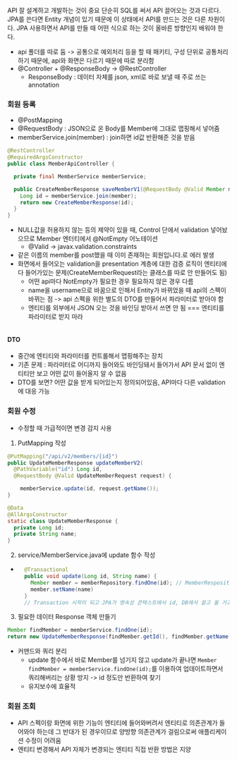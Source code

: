 API 잘 설계하고 개발하는 것이 중요
단순히 SQL를 써서 API 끌어오는 것과 다르다. JPA를 쓴다면 Entity 개념이 있기 때문에 이 상태에서 API를 만드는 것은 다른 차원이다.
JPA 사용하면서 API를 만들 때 어떤 식으로 하는 것이 올바른 방향인지 배워야 한다.

- api 폴더를 따로 둠 -> 공통으로 예외처리 등을 할 때 패키티, 구성 단위로 공통처리하기 때문에, api와 화면은 다르기 때문에 따로 분리함
- @Controller + @ResponseBody -> @RestController
  - ResponseBody : 데이터 자체를 json, xml로 바로 보낼 때 주로 쓰는 annotation

### 회원 등록

- @PostMapping
- @RequestBody : JSON으로 온 Body를 Member에 그대로 맵핑해서 넣어줌
- memberService.join(member) : join하면 id값 반환해준 것을 받음

```java
@RestController
@RequiredArgsConstructor
public class MemberApiController {

  private final MemberService memberService;

  public CreateMemberResponse saveMemberV1(@RequestBody @Valid Member member) {
    Long id = memberService.join(member);
    return new CreateMemberResponse(id);
  }
}
```

- NULL값을 허용하지 않는 등의 제약이 있을 때, Control 단에서 validation 넣어놨으므로 Member 엔터티에서 @NotEmpty 어노테이션
  - @Valid -> javax.validation.constraints
- 같은 이름의 member를 post했을 때 이미 존재하는 회원입니다.로 에러 발생
- 화면에서 들어오는 validation을 presentation 계층에 대한 검증 로직이 엔티티에 다 들어가있는 문제(CreateMemberRequest라는 클래스를 따로 안 만들어도 됨)
  - 어떤 api마다 NotEmpty가 필요한 경우 필요하지 않은 경우 다름
  - name을 username으로 바꿈으로 인해서 Entity가 바뀌었을 때 api의 스펙이 바뀌는 점 -> api 스펙을 위한 별도의 DTO를 만들어서 파라미터로 받아야 함
  - 엔티티를 외부에서 JSON 오는 것을 바인딩 받아서 쓰면 안 됨 === 엔티티를 파라미터로 받지 마라

```java

```

#### DTO

- 중간에 엔티티와 파라미터를 컨트롤해서 맵핑해주는 장치
- 기존 문제 : 파라미터로 어디까지 들어와도 바인딩돼서 들어가서 API 문서 없이 엔티티만 보고 어떤 값이 들어올지 알 수 없음
- DTO를 보면? 어떤 값을 받게 되어있는지 정의되어있음, API마다 다른 validation에 대응 가능

### 회원 수정

- 수정할 때 가급적이면 변경 감지 사용

1. PutMapping 작성

```java
@PutMapping("/api/v2/members/{id}")
public UpdateMemberResponse updateMemberV2(
  @PathVariable("id") Long id,
  @RequestBody @Valid UpdateMemberRequest request) {

    memberService.update(id, request.getName());
}

@Data
@AllArgsConstructor
static class UpdateMemberResponse {
  private Long id;
  private String name;
}
```

2. service/MemberService.java에 update 함수 작성

- ```java
    @Transactional
    public void update(Long id, String name) {
      Member member = memberRepository.findOne(id); // MemberRespository에서 찾아옴
      member.setName(name)
    }
    // Transaction 시작이 되고 JPA가 영속성 콘텍스트에서 id, DB에서 끌고 올 거고, 영속 상태의 member를 name을 바꿔줘서 얘가 종료되면 Spring AOP가 동작하면서 @Transactional 어노테이션에 의해서 AOP가 끝날 때 영속성 컨텍스트 풀러시하고 DB에는 트랜잭션 커밋
  ```

3. 필요한 데이터 Response 객체 만들기

```java
Member findMember = memberService.findOne(id);
return new UpdateMemberResponse(findMember.getId(), findMember.getName());
```

- 커맨드와 쿼리 분리
  - update 함수에서 바로 Member를 넘기지 않고 update가 끝나면 `Member findMember = memberService.findOne(id);`를 이용하여 업데이트하면서 쿼리해버리는 상황 방지 -> id 정도만 반환하여 찾기
  - 유지보수에 효율적

### 회원 조회

- API 스펙이랑 화면에 위한 기능이 엔티티에 들어와버려서 엔티티로 의존관계가 들어와야 하는데 그 반대가 된 경우이므로 양방향 의존관계가 걸림으로써 애플리케이션 수정이 어려움
- 엔티티 변경해서 API 자체가 변경되는 엔티티 직접 반환 방법은 지양
